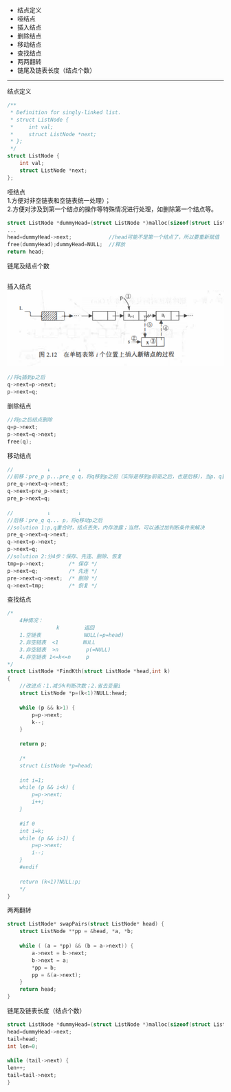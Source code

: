 - 结点定义  
- 哑结点  
- 插入结点  
- 删除结点  
- 移动结点  
- 查找结点
- 两两翻转  
- 链尾及链表长度（结点个数）
***
结点定义
```c
/**
 * Definition for singly-linked list.
 * struct ListNode {
 *     int val;
 *     struct ListNode *next;
 * };
 */
struct ListNode {
    int val;
    struct ListNode *next;
};
```
哑结点  
1.方便对非空链表和空链表统一处理）；  
2.方便对涉及到第一个结点的操作等特殊情况进行处理，如删除第一个结点等。
```c
struct ListNode *dummyHead=(struct ListNode *)malloc(sizeof(struct ListNode));dummyHead->next=head;
...
head=dummyHead->next;            //head可能不是第一个结点了，所以要重新赋值
free(dummyHead);dummyHead=NULL;  //释放
return head;
```
链尾及结点个数
```c
```
插入结点
![](https://github.com/anneszcn/pkb/blob/master/data%20structure/pic/insert.png)  
``` c
//将q插到p之后
q->next=p->next;
p->next=q;
```
删除结点
``` c
//将p之后结点删除
q=p->next;
p->next=q->next;
free(q);
```
移动结点
```c
//           ↓         ↓
//前移：pre_p p...pre_q q，将q移到p之前（实际是移到p前驱之后，也是后移），当p、q重合时也适用
pre_q->next=q->next;
q->next=pre_p->next;
pre_p->next=q;

//           ↓         ↓
//后移：pre_q q... p，将q移动p之后
//solution 1:p,q重合时，结点丢失，内存泄露；当然，可以通过加判断条件来解决
pre_q->next=q->next;
q->next=p->next;
p->next=q;
//solution 2:分4步：保存、先连、删除、恢复
tmp=p->next;        /* 保存 */
p->next=q;          /* 先连 */
pre->next=q->next;  /* 删除 */
q->next=tmp;        /* 恢复 */
```
查找结点
```c
/*
    4种情况：
                k        返回
    1.空链表              NULL(=p=head)
    2.非空链表  <1        NULL
    3.非空链表  >n         p(=NULL)
    4.非空链表 1<=k<=n     p
*/
struct ListNode *FindKth(struct ListNode *head,int k)
{   
    //改进点：1.减少k判断次数；2.省去变量i
    struct ListNode *p=(k<1)?NULL:head;

    while (p && k>1) {
        p=p->next;
        k--;
    }
    
    return p;
    
    /*
    struct ListNode *p=head;
   
    int i=1;
    while (p && i<k) {
        p=p->next;
        i++;
    }
    
    #if 0
    int i=k;
    while (p && i>1) {
        p=p->next;
        i--;
    }
    #endif
    
    return (k<1)?NULL:p; 
    */
}
```

两两翻转
```c
struct ListNode* swapPairs(struct ListNode* head) {
    struct ListNode **pp = &head, *a, *b;
	
    while ( (a = *pp) && (b = a->next)) {
        a->next = b->next;
        b->next = a;
        *pp = b;
        pp = &(a->next);
    }
    return head;
}
```
链尾及链表长度（结点个数）
```c
struct ListNode *dummyHead=(struct ListNode *)malloc(sizeof(struct ListNode)),head,tail;
head=dummyHead->next;
tail=head;
int len=0;

while (tail->next) {
len++;
tail=tail->next;
}
```
